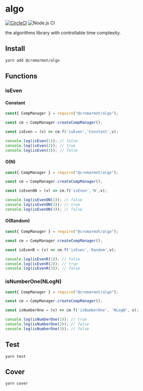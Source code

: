 # algo

[![CircleCI](https://circleci.com/gh/CroMarmot/algo/tree/master.svg?style=svg)](https://circleci.com/gh/CroMarmot/algo?branch=master) ![Node.js CI](https://github.com/CroMarmot/algo/workflows/Node.js%20CI/badge.svg?branch=master)

the algorithms library with controllable time complexity.

## Install

```bash
yarn add @cromarmot/algo
```

## Functions

### isEven

#### Constant
```js
const{ CompManager } = require("@cromarmot/algo");

const cm = CompManager.createCompManager();

const isEven = (v) => cm.f('isEven','Constant',v);

console.log(isEven(1)); // false
console.log(isEven(2)); // true
console.log(isEven(3)); // false
```

#### O(N)

```js
const{ CompManager } = require("@cromarmot/algo");

const cm = CompManager.createCompManager();

const isEvenON = (v) => cm.f('isEven','N',v);

console.log(isEvenON(1)); // false
console.log(isEvenON(2)); // true
console.log(isEvenON(3)); // false
```

#### O(Random)

```js
const{ CompManager } = require("@cromarmot/algo");

const cm = CompManager.createCompManager();

const isEvenR = (v) => cm.f('isEven','Random',v);

console.log(isEvenR(1)); // false
console.log(isEvenR(2)); // true
console.log(isEvenR(3)); // false
```

### isNumberOne(NLogN)

```js
const{ CompManager } = require("@cromarmot/algo");

const cm = CompManager.createCompManager();

const isNumberOne = (v) => cm.f('isNumberOne', 'NLogN', v);

console.log(isNumberOne(1)); // true
console.log(isNumberOne(2)); // false
console.log(isNumberOne(3)); // false
```

## Test


```
yarn test
```

## Cover

```
yarn cover
```
